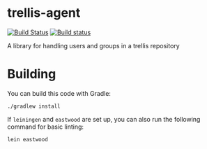 # trellis-agent

[![Build Status](https://travis-ci.org/trellis-ldp/trellis-agent.png?branch=master)](https://travis-ci.org/trellis-ldp/trellis-agent)
[![Build status](https://ci.appveyor.com/api/projects/status/u9xf71t8lbsp8f2o?svg=true)](https://ci.appveyor.com/project/acoburn/trellis-agent)

A library for handling users and groups in a trellis repository

# Building

You can build this code with Gradle:

    ./gradlew install

If `leiningen` and `eastwood` are set up, you can also run the following command for basic linting:

    lein eastwood
